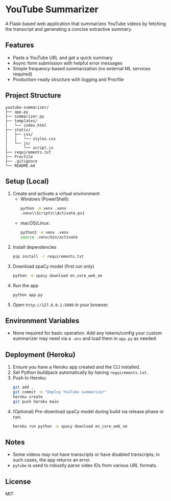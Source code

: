 # YouTube Summarizer

A Flask-based web application that summarizes YouTube videos by fetching the transcript and generating a concise extractive summary.

## Features
- Paste a YouTube URL and get a quick summary
- Async form submission with helpful error messages
- Simple frequency-based summarization (no external ML services required)
- Production-ready structure with logging and Procfile

## Project Structure
```
youtube-summarizer/
├── app.py
├── summarizer.py
├── templates/
│   └── index.html
├── static/
│   ├── css/
│   │   └── styles.css
│   └── js/
│       └── script.js
├── requirements.txt
├── Procfile
├── .gitignore
└── README.md
```

## Setup (Local)
1. Create and activate a virtual environment
   - Windows (PowerShell):
     ```bash
     python -m venv .venv
     .venv\\Scripts\\Activate.ps1
     ```
   - macOS/Linux:
     ```bash
     python3 -m venv .venv
     source .venv/bin/activate
     ```
2. Install dependencies
   ```bash
   pip install -r requirements.txt
   ```
3. Download spaCy model (first run only)
   ```bash
   python -m spacy download en_core_web_sm
   ```
4. Run the app
   ```bash
   python app.py
   ```
5. Open `http://127.0.0.1:5000` in your browser.

## Environment Variables
- None required for basic operation. Add any tokens/config your custom summarizer may need via a `.env` and load them in `app.py` as needed.

## Deployment (Heroku)
1. Ensure you have a Heroku app created and the CLI installed.
2. Set Python buildpack automatically by having `requirements.txt`.
3. Push to Heroku:
   ```bash
   git add .
   git commit -m "Deploy YouTube summarizer"
   heroku create
   git push heroku main
   ```
4. (Optional) Pre-download spaCy model during build via release phase or run:
   ```bash
   heroku run python -m spacy download en_core_web_sm
   ```

## Notes
- Some videos may not have transcripts or have disabled transcripts; in such cases, the app returns an error.
- `pytube` is used to robustly parse video IDs from various URL formats.

## License
MIT
